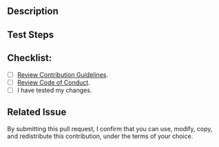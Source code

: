 <!--- Title -->

Description
-----------
<!--- Describe your changes in detail. -->

Test Steps
-----------
<!-- Describe the steps to reproduce. -->

Checklist:
----------
<!--- Go over all the following points, and put an `x` in all the boxes that apply. -->
- [ ] [Review Contribution Guidelines](https://github.com/koggertech/KoggerApp/blob/master/CONTRIBUTING.md).
- [ ] [Review Code of Conduct](https://github.com/koggertech/KoggerApp/blob/master/.github/CODE_OF_CONDUCT.md).
- [ ] I have tested my changes.

Related Issue
-----------
<!-- If any, please provide issue ID. -->


By submitting this pull request, I confirm that you can use, modify, copy, and redistribute this contribution, under the terms of your choice.